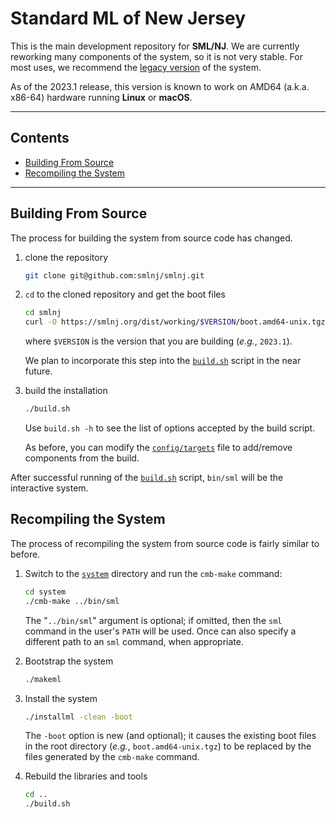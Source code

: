 # Standard ML of New Jersey

This is the main development repository for **SML/NJ**.  We are
currently reworking many components of the system, so it is not
very stable.  For most uses, we recommend the
[legacy version](https://github.com/smlnj/legacy) of the system.

As of the 2023.1 release, this version is known to work on AMD64
(a.k.a. x86-64) hardware running **Linux** or **macOS**.

---

## Contents

- [Building From Source](#building-from-source)
- [Recompiling the System](#recompiling-the-system)

---

## Building From Source

The process for building the system from source code has
changed.

1. clone the repository
    ``` bash
    git clone git@github.com:smlnj/smlnj.git
    ```

2. `cd` to the cloned repository and get the boot files
    ``` bash
    cd smlnj
    curl -O https://smlnj.org/dist/working/$VERSION/boot.amd64-unix.tgz
    ```
    where `$VERSION` is the version that you are building (*e.g.*, `2023.1`).

    We plan to incorporate this step into the [`build.sh`](build.sh) script in the near future.

3. build the installation
    ``` bash
    ./build.sh
    ```
    Use `build.sh -h` to see the list of options accepted by the build script.

    As before, you can modify the [`config/targets`](config/targets) file to add/remove components
    from the build.

After successful running of the [`build.sh`](build.sh) script, `bin/sml` will be the interactive
system.

## Recompiling the System

The process of recompiling the system from source code is fairly similar
to before.

1. Switch to the [`system`](system/) directory and run the `cmb-make` command:
    ``` bash
    cd system
    ./cmb-make ../bin/sml
    ```

    The "`../bin/sml`" argument is optional; if omitted, then the `sml` command in the
    user's `PATH` will be used.  Once can also specify a different path to an `sml`
    command, when appropriate.

2. Bootstrap the system
    ``` bash
    ./makeml
    ```

3. Install the system
    ``` bash
    ./installml -clean -boot
    ```
    The `-boot` option is new (and optional); it causes the existing boot files in the root
    directory (*e.g.*, `boot.amd64-unix.tgz`) to be replaced by the files generated by the
    `cmb-make` command.

4. Rebuild the libraries and tools
    ``` bash
    cd ..
    ./build.sh
    ```
